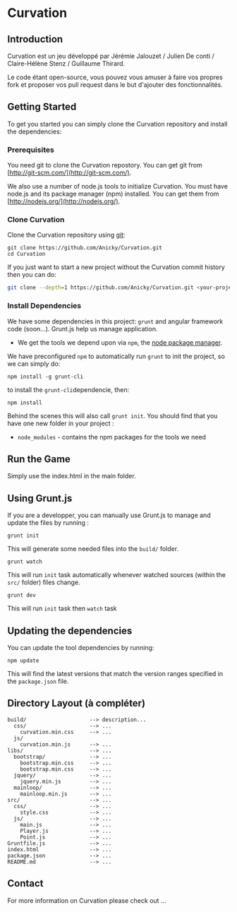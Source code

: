 # Curvation

## Introduction
Curvation est un jeu développé par Jérémie Jalouzet / Julien De conti / Claire-Hélène Stenz / Guillaume Thirard.

Le code étant open-source, vous pouvez vous amuser à faire vos propres fork et proposer vos pull request dans le but d'ajouter des fonctionnalités.

## Getting Started

To get you started you can simply clone the Curvation repository and install the dependencies:

### Prerequisites

You need git to clone the Curvation repostory. You can get git from
[http://git-scm.com/](http://git-scm.com/).

We also use a number of node.js tools to initialize Curvation. You must have node.js and
its package manager (npm) installed.  You can get them from [http://nodejs.org/](http://nodejs.org/).

### Clone Curvation

Clone the Curvation repository using [git][git]:

```
git clone https://github.com/Anicky/Curvation.git
cd Curvation
```

If you just want to start a new project without the Curvation commit history then you can do:

```bash
git clone --depth=1 https://github.com/Anicky/Curvation.git <your-project-name>
```

### Install Dependencies

We have some dependencies in this project: `grunt` and angular framework code (soon...).
Grunt.js help us manage application.

* We get the tools we depend upon via `npm`, the [node package manager][npm].

We have preconfigured `npm` to automatically run `grunt` to init the project, so we can simply do:

```
npm install -g grunt-cli
```
to install the `grunt-cli`dependencie,
then:
```
npm install
```
Behind the scenes this will also call `grunt init`.  You should find that you have one new
folder in your project :

* `node_modules` - contains the npm packages for the tools we need

## Run the Game

Simply use the index.html in the main folder.

## Using Grunt.js

If you are a developper, you can manually use Grunt.js to manage and update the files by running :

```
grunt init
```

This will generate some needed files into the `build/` folder.

```
grunt watch
```

This will run `init` task automatically whenever watched sources (within the `src/` folder)  files change.

```
grunt dev
```

This will run `init` task then `watch` task


## Updating the dependencies

You can update the tool dependencies by running:

```
npm update
```

This will find the latest versions that match the version ranges specified in the `package.json` file.

## Directory Layout (à compléter)

```
build/                    --> description...
  css/                    --> ...
    curvation.min.css     --> ...
  js/
    curvation.min.js      --> ...
libs/                     --> ...
  bootstrap/              --> ...
    bootstrap.min.css     --> ...
    bootstrap.min.css     --> ...
  jquery/                 --> ...
    jquery.min.js         --> ...
  mainloop/               --> ...
    mainloop.min.js       --> ...
src/                      --> ...
  css/                    --> ...
    style.css             --> ...
  js/                     --> ...
    main.js               --> ...
    Player.js             --> ...
    Point.js              --> ...
Gruntfile.js              --> ...
index.html                --> ...
package.json              --> ...
README.md                 --> ...
```

## Contact

For more information on Curvation please check out ...

[git]: http://git-scm.com/
[npm]: https://www.npmjs.org/
[node]: http://nodejs.org
